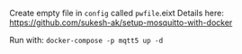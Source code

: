 Create empty file in `config` called `pwfile`.eixt Details here: https://github.com/sukesh-ak/setup-mosquitto-with-docker

Run with: `docker-compose -p mqtt5 up -d`
